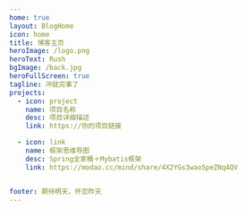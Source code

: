 ```yaml
---
home: true
layout: BlogHome
icon: home
title: 博客主页
heroImage: /logo.png
heroText: Rush
bgImage: /back.jpg
heroFullScreen: true
tagline: 冲就完事了
projects:
  - icon: project
    name: 项目名称
    desc: 项目详细描述
    link: https://你的项目链接

  - icon: link
    name: 框架思维导图
    desc: Spring全家桶＋Mybatis框架
    link: https://modao.cc/mind/share/4X2YGs3wao5peZNq4QV


footer: 期待明天，怀恋昨天
---
```



